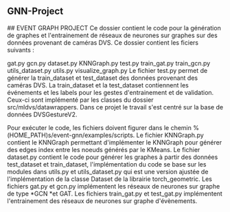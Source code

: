 ## GNN-Project


## EVENT GRAPH PROJECT
Ce dossier contient le code pour la génération de graphes et l'entrainement de réseaux de neurones sur graphes sur des données provenant de caméras DVS. Ce dossier contient les ficiers suivants :

gat.py
gcn.py
dataset.py
KNNGraph.py
test.py
train_gat.py
train_gcn.py
utils_dataset.py
utils.py
visualize_graph.py
Le fichier test.py permet de générer la train_dataset et test_dataset des données provenant des caméras DVS. La train_dataset et la test_dataset contiennent les événements et les labels pour les gestes d'entrainement et de validation. Ceux-ci sont implémenté par les classes du dossier src/mldvs/datawrappers. Dans ce projet le travail s'est centré sur la base de données DVSGestureV2.

Pour exécuter le code, les fichiers doivent figurer dans le chemin %(HOME_PATH)s/event-gnn/examples/scripts. Le fichier KNNGraph.py contient le KNNGraph permettant d'implémenter le KNNGraph pour générer des edges index entre les noeuds générés par le KMeans. Le fichier dataset.py contient le code pour générer les graphes à partir des données test_dataset et train_dataset, l'implémentation du code se base sur les modules dans utils.py et utils_dataset.py qui est une version ajustée de l'implémentation de la classe Dataset de la librairie torch_geometric. Les fichiers gat.py et gcn.py implémentent les réseaux de neurones sur graphe de type *GCN *et GAT. Les fichiers train_gat.py et test_gat.py implémentent l'entrainement des réseaux de neurones sur graphe d'évènements.
